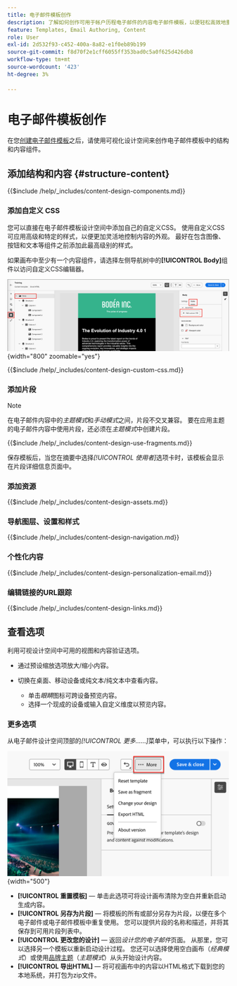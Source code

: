```yaml
---
title: 电子邮件模板创作
description: 了解如何创作可用于帐户历程电子邮件的内容电子邮件模板，以便轻松高效地重复使用您的设计。
feature: Templates, Email Authoring, Content
role: User
exl-id: 2d532f93-c452-400a-8a82-e1f0eb89b199
source-git-commit: f8d70f2e1cff6055ff353bad0c5a0f625d426db8
workflow-type: tm+mt
source-wordcount: '423'
ht-degree: 3%

---
```


# 电子邮件模板创作

在您[创建电子邮件模板](./email-templates.md#create-an-email-template)之后，请使用可视化设计空间来创作电子邮件模板中的结构和内容组件。

## 添加结构和内容 {#structure-content}

{{$include /help/_includes/content-design-components.md}}

### 添加自定义 CSS

您可以直接在电子邮件模板设计空间中添加自己的自定义CSS。 使用自定义CSS可应用高级和特定的样式，以便更加灵活地控制内容的外观。 最好在包含图像、按钮和文本等组件之前添加此最高级别的样式。

如果画布中至少有一个内容组件，请选择左侧导航树中的&#x200B;**[!UICONTROL Body]**&#x200B;组件以访问自定义CSS编辑器。

![访问正文样式](./assets/email-template-body-styles.png){width="800" zoomable="yes"}

{{$include /help/_includes/content-design-custom-css.md}}

### 添加片段

>[!NOTE]
>
>在电子邮件内容中的&#x200B;_主题模式_&#x200B;和&#x200B;_手动模式_&#x200B;之间，片段不交叉兼容。 要在应用主题的电子邮件内容中使用片段，还必须在&#x200B;_主题模式_&#x200B;中创建片段。

{{$include /help/_includes/content-design-use-fragments.md}}

保存模板后，当您在摘要中选择&#x200B;_[!UICONTROL 使用者]_&#x200B;选项卡时，该模板会显示在片段详细信息页面中。

### 添加资源

{{$include /help/_includes/content-design-assets.md}}

### 导航图层、设置和样式

{{$include /help/_includes/content-design-navigation.md}}

### 个性化内容

{{$include /help/_includes/content-design-personalization-email.md}}

### 编辑链接的URL跟踪

{{$include /help/_includes/content-design-links.md}}

## 查看选项

利用可视设计空间中可用的视图和内容验证选项。

* 通过预设缩放选项放大/缩小内容。

* 切换在桌面、移动设备或纯文本/纯文本中查看内容。
   * 单击&#x200B;_眼睛_&#x200B;图标可跨设备预览内容。
   * 选择一个现成的设备或输入自定义维度以预览内容。

### 更多选项

从电子邮件设计空间顶部的&#x200B;_[!UICONTROL 更多……]_&#x200B;菜单中，可以执行以下操作：

![单击“更多”以访问模板操作](./assets/visual-designer-more-menu.png){width="500"}

* **[!UICONTROL 重置模板]** — 单击此选项可将设计画布清除为空白并重新启动生成内容。
* **[!UICONTROL 另存为片段]** — 将模板的所有或部分另存为片段，以便在多个电子邮件或电子邮件模板中重复使用。 您可以提供片段的名称和描述，并将其保存到可用片段列表中。
* **[!UICONTROL 更改您的设计]** — 返回&#x200B;_设计您的电子邮件_&#x200B;页面。 从那里，您可以选择另一个模板以重新启动设计过程。 您还可以选择使用空白画布（_经典模式_）或使用[品牌主题](./brand-themes.md)（_主题模式_）从头开始设计内容。
* **[!UICONTROL 导出HTML]** — 将可视画布中的内容以HTML格式下载到您的本地系统，并打包为zip文件。

